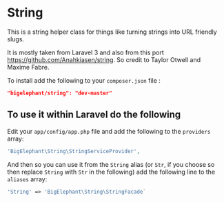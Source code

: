 # String

This is a string helper class for things like turning strings into URL friendly slugs.

It is mostly taken from Laravel 3 and also from this port https://github.com/Anahkiasen/string. So credit to Taylor Otwell and Maxime Fabre.

To install add the following to your `composer.json` file :

```json
"bigelephant/string": "dev-master"
```

## To use it within Laravel do the following

Edit your `app/config/app.php` file and add the following to the `providers` array:
```php
'BigElephant\String\StringServiceProvider',
```

And then so you can use it from the `String` alias (or `Str`, if you choose so then replace `String` with `Str` in the following) add the following line to the `aliases` array:

```php
'String' => 'BigElephant\String\StringFacade`
```